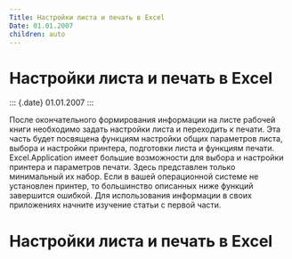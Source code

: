 ```yaml
---
Title: Настройки листа и печать в Excel
Date: 01.01.2007
children: auto
---
```



Настройки листа и печать в Excel
================================

::: {.date}
01.01.2007
:::

После окончательного формирования информации на листе рабочей книги
необходимо задать настройки листа и переходить к печати. Эта часть будет
посвящена функциям настройки общих параметров листа, выбора и настройки
принтера, подготовки листа и функциям печати. Excel.Application имеет
большие возможности для выбора и настройки принтера и параметров печати.
Здесь представлен только минимальный их набор. Если в вашей операционной
системе не установлен принтер, то большинство описанных ниже функций
завершится ошибкой. Для использования информации в своих приложениях
начните изучение статьи с первой части.

Настройки листа и печать в Excel
================================

<!-- TOC -->
